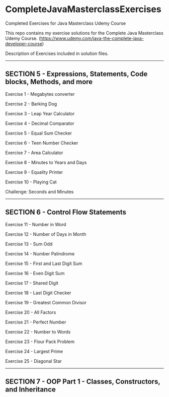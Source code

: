 # CompleteJavaMasterclassExercises
Completed Exercises for Java Masterclass Udemy Course

This repo contains my exercise solutions for the Complete Java Masterclass Udemy Course.
(https://www.udemy.com/java-the-complete-java-developer-course)

Description of Exercises included in solution files.

-------------------------------------------------------------------
SECTION 5 - Expressions, Statements, Code blocks, Methods, and more
-------------------------------------------------------------------

Exercise 1 - Megabytes converter

Exercise 2 - Barking Dog

Exercise 3 - Leap Year Calculator

Exercise 4 - Decimal Comparator

Exercise 5 - Equal Sum Checker

Exercise 6 - Teen Number Checker

Exercise 7 - Area Calculator

Exercise 8 - Minutes to Years and Days

Exercise 9 - Equality Printer

Exercise 10 - Playing Cat

Challenge: Seconds and Minutes


-------------------------------------------------------------------
SECTION 6 - Control Flow Statements
-------------------------------------------------------------------

Exercise 11 - Number in Word

Exercise 12 - Number of Days in Month

Exercise 13 - Sum Odd

Exercise 14 - Number Palindrome

Exercise 15 - First and Last Digit Sum

Exercise 16 - Even Digit Sum

Exercise 17 - Shared Digit

Exercise 18 - Last Digit Checker

Exercise 19 - Greatest Common Divisor

Exercise 20 - All Factors

Exercise 21 - Perfect Number

Exercise 22 - Number to Words

Exercise 23 - Flour Pack Problem

Exercise 24 - Largest Prime 

Exercise 25 - Diagonal Star

-------------------------------------------------------------------
SECTION 7 - OOP Part 1 - Classes, Constructors, and Inheritance
-------------------------------------------------------------------


